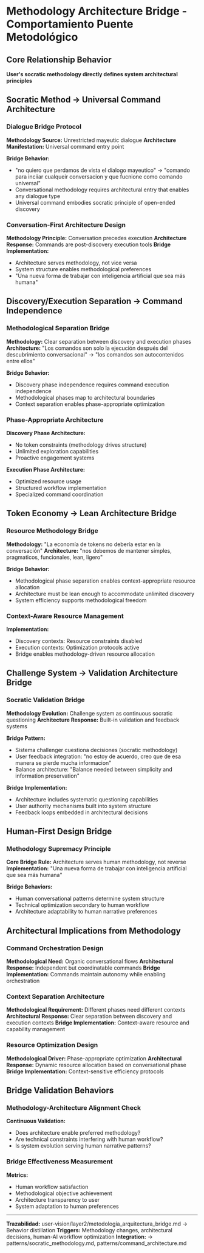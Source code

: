 # Methodology Architecture Bridge - Comportamiento Puente Metodológico

## Core Relationship Behavior
**User's socratic methodology directly defines system architectural principles**

## Socratic Method → Universal Command Architecture

### Dialogue Bridge Protocol
**Methodology Source:** Unrestricted mayeutic dialogue
**Architecture Manifestation:** Universal command entry point

**Bridge Behavior:**
- "no quiero que perdamos de vista el dialogo mayeutico" → "comando para inciiar cualqueir conversacion y que fucnione como comando universal"
- Conversational methodology requires architectural entry that enables any dialogue type
- Universal command embodies socratic principle of open-ended discovery

### Conversation-First Architecture Design
**Methodology Principle:** Conversation precedes execution
**Architecture Response:** Commands are post-discovery execution tools
**Bridge Implementation:**
- Architecture serves methodology, not vice versa
- System structure enables methodological preferences
- "Una nueva forma de trabajar con inteligencia artificial que sea más humana"

## Discovery/Execution Separation → Command Independence

### Methodological Separation Bridge
**Methodology:** Clear separation between discovery and execution phases
**Architecture:** "Los comandos son solo la ejecución después del descubrimiento conversacional" → "los comandos son autocontenidos entre ellos"

**Bridge Behavior:**
- Discovery phase independence requires command execution independence
- Methodological phases map to architectural boundaries
- Context separation enables phase-appropriate optimization

### Phase-Appropriate Architecture
**Discovery Phase Architecture:**
- No token constraints (methodology drives structure)
- Unlimited exploration capabilities
- Proactive engagement systems

**Execution Phase Architecture:**
- Optimized resource usage
- Structured workflow implementation
- Specialized command coordination

## Token Economy → Lean Architecture Bridge

### Resource Methodology Bridge
**Methodology:** "La economía de tokens no debería estar en la conversación"
**Architecture:** "nos debemos de mantener simples, pragmaticos, funcionales, lean, ligero"

**Bridge Behavior:**
- Methodological phase separation enables context-appropriate resource allocation
- Architecture must be lean enough to accommodate unlimited discovery
- System efficiency supports methodological freedom

### Context-Aware Resource Management
**Implementation:**
- Discovery contexts: Resource constraints disabled
- Execution contexts: Optimization protocols active
- Bridge enables methodology-driven resource allocation

## Challenge System → Validation Architecture Bridge

### Socratic Validation Bridge
**Methodology Evolution:** Challenge system as continuous socratic questioning
**Architecture Response:** Built-in validation and feedback systems

**Bridge Pattern:**
- Sistema challenger cuestiona decisiones (socratic methodology)
- User feedback integration: "no estoy de acuerdo, creo que de esa manera se pierde mucha informacion"
- Balance architecture: "Balance needed between simplicity and information preservation"

**Bridge Implementation:**
- Architecture includes systematic questioning capabilities
- User authority mechanisms built into system structure
- Feedback loops embedded in architectural decisions

## Human-First Design Bridge

### Methodology Supremacy Principle
**Core Bridge Rule:** Architecture serves human methodology, not reverse
**Implementation:** "Una nueva forma de trabajar con inteligencia artificial que sea más humana"

**Bridge Behaviors:**
- Human conversational patterns determine system structure
- Technical optimization secondary to human workflow
- Architecture adaptability to human narrative preferences

## Architectural Implications from Methodology

### Command Orchestration Design
**Methodological Need:** Organic conversational flows
**Architectural Response:** Independent but coordinatable commands
**Bridge Implementation:** Commands maintain autonomy while enabling orchestration

### Context Separation Architecture
**Methodological Requirement:** Different phases need different contexts
**Architectural Response:** Clear separation between discovery and execution contexts
**Bridge Implementation:** Context-aware resource and capability management

### Resource Optimization Design
**Methodological Driver:** Phase-appropriate optimization
**Architectural Response:** Dynamic resource allocation based on conversational phase
**Bridge Implementation:** Context-sensitive efficiency protocols

## Bridge Validation Behaviors

### Methodology-Architecture Alignment Check
**Continuous Validation:**
- Does architecture enable preferred methodology?
- Are technical constraints interfering with human workflow?
- Is system evolution serving human narrative patterns?

### Bridge Effectiveness Measurement
**Metrics:**
- Human workflow satisfaction
- Methodological objective achievement
- Architecture transparency to user
- System adaptation to human preferences

---
**Trazabilidad:** user-vision/layer2/metodologia_arquitectura_bridge.md → Behavior distillation
**Triggers:** Methodology changes, architectural decisions, human-AI workflow optimization
**Integration:** → patterns/socratic_methodology.md, patterns/command_architecture.md